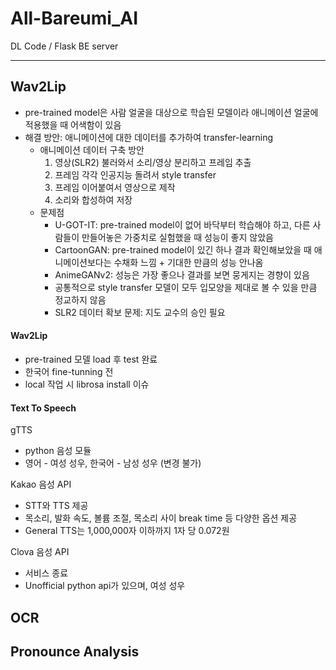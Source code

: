 # All-Bareumi_AI
DL Code / Flask BE server


---
## Wav2Lip
* pre-trained model은 사람 얼굴을 대상으로 학습된 모델이라 애니메이션 얼굴에 적용했을 때 어색함이 있음
* 해결 방안: 애니메이션에 대한 데이터를 추가하여 transfer-learning
    * 애니메이션 데이터 구축 방안
        1. 영상(SLR2) 불러와서 소리/영상 분리하고 프레임 추출
        2. 프레임 각각 인공지능 돌려서 style transfer
        3. 프레임 이어붙여서 영상으로 제작
        4. 소리와 합성하여 저장
    * 문제점
        * U-GOT-IT: pre-trained model이 없어 바닥부터 학습해야 하고, 다른 사람들이 만들어놓은 가중치로 실험했을 때 성능이 좋지 않았음
        * CartoonGAN: pre-trained model이 있긴 하나 결과 확인해보았을 때 애니메이션보다는 수채화 느낌 + 기대한 만큼의 성능 안나옴
        * AnimeGANv2: 성능은 가장 좋으나 결과를 보면 뭉게지는 경향이 있음
        * 공통적으로 style transfer 모델이 모두 입모양을 제대로 볼 수 있을 만큼 정교하지 않음
        * SLR2 데이터 확보 문제: 지도 교수의 승인 필요

#### Wav2Lip
* pre-trained 모델 load 후 test 완료
* 한국어 fine-tunning 전
* local 작업 시 librosa install 이슈
#### Text To Speech
gTTS  
* python 음성 모듈
* 영어 - 여성 성우, 한국어 - 남성 성우 (변경 불가)

Kakao 음성 API  
* STT와 TTS 제공
* 목소리, 발화 속도, 볼륨 조절, 목소리 사이 break time 등 다양한 옵션 제공
* General TTS는 1,000,000자 이하까지 1자 당 0.072원

Clova 음성 API  
* 서비스 종료
* Unofficial python api가 있으며, 여성 성우

## OCR


## Pronounce Analysis

